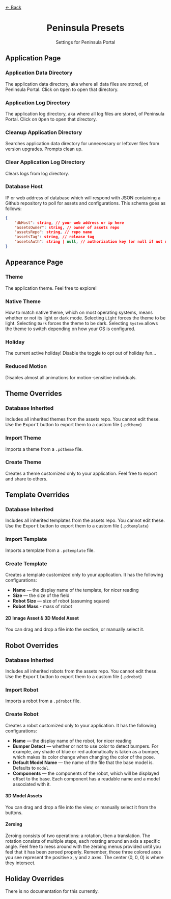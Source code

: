 <a href="../../README.md" class="back">← Back</a>

<div>
    <h1 id="peninsula-presets" align="center">Peninsula Presets</h1>
    <p align="center">Settings for Peninsula Portal</p>
</div>

## Application Page

### Application Data Directory
The application data directory, aka where all data files are stored, of Peninsula Portal. Click on <kbd>Open</kbd> to open that directory.

### Application Log Directory
The application log directory, aka where all log files are stored, of Peninsula Portal. Click on <kbd>Open</kbd> to open that directory.

### Cleanup Application Directory
Searches application data directory for unnecessary or leftover files from version upgrades. Prompts clean up.

### Clear Application Log Directory
Clears logs from log directory.

### Database Host
IP or web address of database which will respond with JSON containing a Github repository to poll for assets and configurations. This schema goes as follows:
```json
{
    "dbHost": string, // your web address or ip here
    "assetsOwner": string, // owner of assets repo
    "assetsRepo": string, // repo name
    "assetsTag": string, // release tag
    "assetsAuth": string | null, // authorization key (or null if not needed)
}
```

## Appearance Page

### Theme
The application theme. Feel free to explore!

### Native Theme
How to match native theme, which on most operating systems, means whether or not its light or dark mode. Selecting `Light` forces the theme to be light. Selecting `Dark` forces the theme to be dark. Selecting `System` allows the theme to switch depending on how your OS is configured.

### Holiday
The current active holiday! Disable the toggle to opt out of holiday fun...

### Reduced Motion
Disables almost all animations for motion-sensitive individuals.

## Theme Overrides

### Database Inherited
Includes all inherited themes from the assets repo. You cannot edit these. Use the <kbd>Export</kbd> button to export them to a custom file (`.pdtheme`)

### Import Theme
Imports a theme from a `.pdtheme` file.

### Create Theme
Creates a theme customized only to your application. Feel free to export and share to others.

## Template Overrides

### Database Inherited
Includes all inherited templates from the assets repo. You cannot edit these. Use the <kbd>Export</kbd> button to export them to a custom file (`.pdtemplate`)

### Import Template
Imports a template from a `.pdtemplate` file.

### Create Template
Creates a template customized only to your application. It has the following configurations:
- **Name** — the display name of the template, for nicer reading
- **Size** — the size of the field
- **Robot Size** — size of robot (assuming square)
- **Robot Mass** - mass of robot

#### 2D Image Asset & 3D Model Asset
You can drag and drop a file into the section, or manually select it.

## Robot Overrides

### Database Inherited
Includes all inherited robots from the assets repo. You cannot edit these. Use the <kbd>Export</kbd> button to export them to a custom file (`.pdrobot`)

### Import Robot
Imports a robot from a `.pdrobot` file.

### Create Robot
Creates a robot customized only to your application. It has the following configurations:
- **Name** — the display name of the robot, for nicer reading
- **Bumper Detect** — whether or not to use color to detect bumpers. For example, any shade of blue or red automatically is taken as a bumper, which makes its color change when changing the color of the pose.
- **Default Model Name** — the name of the file that the base model is. Defaults to `model`.
- **Components** — the components of the robot, which will be displayed offset to the base. Each component has a readable name and a model associated with it.

#### 3D Model Assets
You can drag and drop a file into the view, or manually select it from the buttons.

#### Zeroing
Zeroing consists of two operations: a rotation, then a translation. The rotation consists of multiple steps, each rotating around an axis a specific angle. Feel free to mess around with the zeroing menus provided until you feel that it has been zeroed properly. Remember, those three colored axes you see represent the positive x, y and z axes. The center (0, 0, 0) is where they intersect.

## Holiday Overrides
There is no documentation for this currently.
